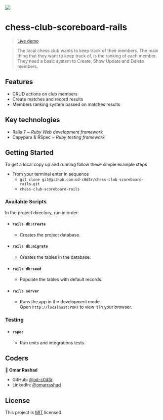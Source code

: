 ![](https://img.shields.io/badge/TakeHomeAssignment-red)

# chess-club-scoreboard-rails

> [Live demo](https://chess-club-scoreboard-rails.herokuapp.com/)

> The local chess club wants to keep track of their members. The main thing that they want to
keep track of, is the ranking of each member. They need a basic system to Create, Show
Update and Delete members.

## Features 

- CRUD actions on club members
- Create matches and record results
- Members ranking system bassed on matches results

## Key technologies

- Rails 7 ~ _Ruby Web development framework_
- Capypara & RSpec ~ _Ruby testing framework_



## Getting Started

To get a local copy up and running follow these simple example steps

- From your terminal enter in sequence
  - `git clone git@github.com:od-c0d3r/chess-club-scoreboard-rails.git`
  - `chess-club-scoreboard-rails`

### Available Scripts

In the project directory, run in order:

- #### `rails db:create`

  - Creates the project database.

- #### `rails db:migrate`

  - Creates the tables in the database.

- #### `rails db:seed`

  - Populate the tables with default records.

- #### `rails server`

  - Runs the app in the development mode.\
Open `http://localhost:PORT` to view it in your browser.

### Testing

- #### `rspec`

    - Run units and integrations tests.
    
## Coders

👤 **Omar Rashad**

- GitHub: [@od-c0d3r](https://github.com/githubhandle)
- LinkedIn: [@omarrashad](https://linkedin.com/in/omarrashad)

## License

This project is [MIT](./MIT.md) licensed.
